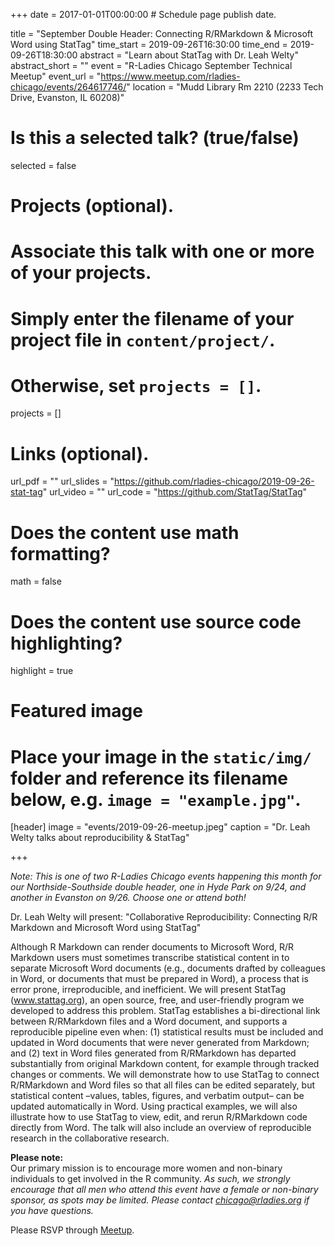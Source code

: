+++
date = 2017-01-01T00:00:00  # Schedule page publish date.

title = "September Double Header: Connecting R/RMarkdown & Microsoft Word using StatTag"
time_start = 2019-09-26T16:30:00
time_end = 2019-09-26T18:30:00
abstract = "Learn about StatTag with Dr. Leah Welty"
abstract_short = ""
event = "R-Ladies Chicago September Technical Meetup"
event_url = "https://www.meetup.com/rladies-chicago/events/264617746/"
location = "Mudd Library Rm 2210 (2233 Tech Drive, Evanston, IL 60208)"

# Is this a selected talk? (true/false)
selected = false

# Projects (optional).
#   Associate this talk with one or more of your projects.
#   Simply enter the filename of your project file in `content/project/`.
#   Otherwise, set `projects = []`.
projects = []

# Links (optional).
url_pdf = ""
url_slides = "https://github.com/rladies-chicago/2019-09-26-stat-tag"
url_video = ""
url_code = "https://github.com/StatTag/StatTag"

# Does the content use math formatting?
math = false

# Does the content use source code highlighting?
highlight = true

# Featured image
# Place your image in the `static/img/` folder and reference its filename below, e.g. `image = "example.jpg"`.
[header]
image = "events/2019-09-26-meetup.jpeg"
caption = "Dr. Leah Welty talks about reproducibility & StatTag"

+++
  
*Note: This is one of two R-Ladies Chicago events happening this month for our Northside-Southside double header, one in Hyde Park on 9/24, and another in Evanston on 9/26. Choose one or attend both!*

Dr. Leah Welty will present: "Collaborative Reproducibility: Connecting R/R Markdown and Microsoft Word using StatTag"  
  
Although R Markdown can render documents to Microsoft Word, R/R Markdown users must sometimes transcribe statistical content in to separate Microsoft Word documents (e.g., documents drafted by colleagues in Word, or documents that must be prepared in Word), a process that is error prone, irreproducible, and inefficient. We will present StatTag (www.stattag.org), an open source, free, and user-friendly program we developed to address this problem. StatTag establishes a bi-directional link between R/RMarkdown files and a Word document, and supports a reproducible pipeline even when: (1) statistical results must be included and updated in Word documents that were never generated from Markdown; and (2) text in Word files generated from R/RMarkdown has departed substantially from original Markdown content, for example through tracked changes or comments. We will demonstrate how to use StatTag to connect R/RMarkdown and Word files so that all files can be edited separately, but statistical content –values, tables, figures, and verbatim output– can be updated automatically in Word. Using practical examples, we will also illustrate how to use StatTag to view, edit, and rerun R/RMarkdown code directly from Word. The talk will also include an overview of reproducible research in the collaborative research.  
  
  
  
**Please note:**    
Our primary mission is to encourage more women and non-binary individuals to get involved in the R community. *As such, we strongly encourage that all men who attend this event have a female or non-binary sponsor, as spots may be limited. Please contact chicago@rladies.org if you have questions.*  
    
  
  
Please RSVP through [Meetup](https://www.meetup.com/rladies-chicago/events/264617746/).   
